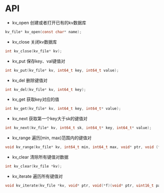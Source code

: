 # API

* kv_open 创建或者打开已有的kv数据库
```c
kv_file* kv_open(const char* name);
```

* kv_close 关闭kv数据库
```c
int kv_close(kv_file* kv);
```

* kv_put 保存key、val键值对
```c
int kv_put(kv_file* kv, int64_t key, int64_t value);
```
* kv_del 删除键值对
```c
int kv_del(kv_file* kv, int64_t key);
```

* kv_get 获取key对应的值
```c
int kv_get(kv_file* kv, int64_t key, int64_t* value);
```

* kv_next 获取第一个key大于sk的键值对
```c
int kv_next(kv_file* kv, int64_t sk, int64_t* key, int64_t* value);
```

* kv_range 遍历[min, max)范围内的键值对
```c
void kv_range(kv_file* kv, int64_t min, int64_t max, void* ptr, void (*callback)(void* ptr, int64_t key, int64_t value));
```

* kv_clear 清除所有键值对数据
```c
int kv_clear(kv_file *kv);
```

* kv_iterate 遍历所有键值对
```c
void kv_iterate(kv_file *kv, void* ptr, void(*f)(void* ptr, uint16_t page, int64_t key, int64_t value));
```

